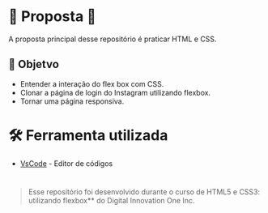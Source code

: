 # 🚀 Proposta 🚀

A proposta principal desse repositório é praticar HTML e CSS.

## 🎯 Objetvo
- Entender a interação do flex box com CSS.
- Clonar a página de login do Instagram utilizando flexbox.
- Tornar uma página responsiva.

# 🛠 Ferramenta utilizada
- [VsCode](https://code.visualstudio.com/) - Editor de códigos

#

>Esse repositório foi desenvolvido durante o curso de HTML5 e CSS3: utilizando flexbox** do Digital Innovation One Inc.
